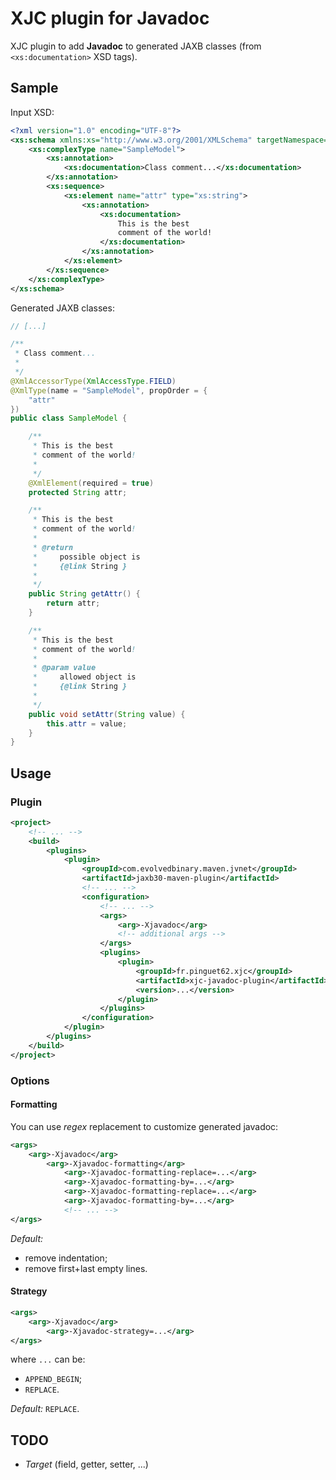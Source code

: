 # XJC plugin for Javadoc

XJC plugin to add **Javadoc** to generated JAXB classes (from `<xs:documentation>` XSD tags).

## Sample

Input XSD:

```xml
<?xml version="1.0" encoding="UTF-8"?>
<xs:schema xmlns:xs="http://www.w3.org/2001/XMLSchema" targetNamespace="http://fr/pinguet62">
	<xs:complexType name="SampleModel">
		<xs:annotation>
			<xs:documentation>Class comment...</xs:documentation>
		</xs:annotation>
		<xs:sequence>
			<xs:element name="attr" type="xs:string">
				<xs:annotation>
					<xs:documentation>
						This is the best
						comment of the world!
					</xs:documentation>
				</xs:annotation>
			</xs:element>
		</xs:sequence>
	</xs:complexType>
</xs:schema>
```

Generated JAXB classes:

```java
// [...]

/**
 * Class comment...
 * 
 */
@XmlAccessorType(XmlAccessType.FIELD)
@XmlType(name = "SampleModel", propOrder = {
    "attr"
})
public class SampleModel {

    /**
     * This is the best
     * comment of the world!
     * 
     */
    @XmlElement(required = true)
    protected String attr;

    /**
     * This is the best
     * comment of the world!
     * 
     * @return
     *     possible object is
     *     {@link String }
     *     
     */
    public String getAttr() {
        return attr;
    }

    /**
     * This is the best
     * comment of the world!
     * 
     * @param value
     *     allowed object is
     *     {@link String }
     *     
     */
    public void setAttr(String value) {
        this.attr = value;
    }
}
```

## Usage

### Plugin

```xml
<project>
    <!-- ... -->
    <build>
        <plugins>
            <plugin>
                <groupId>com.evolvedbinary.maven.jvnet</groupId>
                <artifactId>jaxb30-maven-plugin</artifactId>
                <!-- ... -->
                <configuration>
                    <!-- ... -->
                    <args>
                        <arg>-Xjavadoc</arg>
						<!-- additional args -->
                    </args>
                    <plugins>
                        <plugin>
                            <groupId>fr.pinguet62.xjc</groupId>
                            <artifactId>xjc-javadoc-plugin</artifactId>
                            <version>...</version>
                        </plugin>
                    </plugins>
                </configuration>
            </plugin>
        </plugins>
    </build>
</project>
```

### Options

#### Formatting

You can use *regex* replacement to customize generated javadoc:

```xml
<args>
	<arg>-Xjavadoc</arg>
		<arg>-Xjavadoc-formatting</arg>
			<arg>-Xjavadoc-formatting-replace=...</arg>
			<arg>-Xjavadoc-formatting-by=...</arg>
			<arg>-Xjavadoc-formatting-replace=...</arg>
			<arg>-Xjavadoc-formatting-by=...</arg>
			<!-- ... -->
</args>
```

*Default:*

* remove indentation;
* remove first+last empty lines.

#### Strategy

```xml
<args>
	<arg>-Xjavadoc</arg>
		<arg>-Xjavadoc-strategy=...</arg>
</args>
```

where `...` can be:

* `APPEND_BEGIN`;
* `REPLACE`.

*Default:* `REPLACE`.

## TODO

* *Target* (field, getter, setter, ...)
